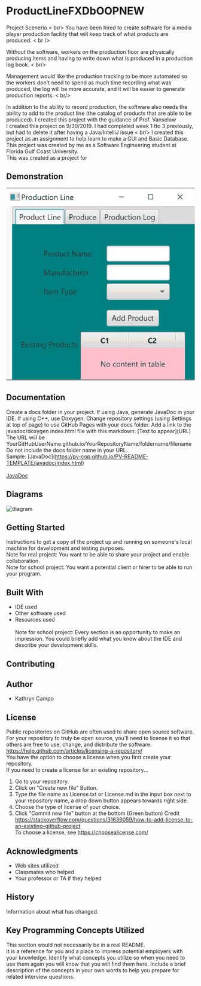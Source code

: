 # ProductLineFXDbOOPNEW

Project Scenerio  < br/>
You have been hired to create software for a media player production facility that will keep track of what products are produced. < br />

Without the software, workers on the production floor are physically producing items and having to write down what is produced in a production log book. < br/>

Management would like the production tracking to be more automated so the workers don't need to spend as much time recording what was produced, the log will be more accurate, and it will be easier to generate production reports. < br/>

In addition to the ability to record production, the software also needs the ability to add to the product line (the catalog of products that are able to be produced).
I created this project with the guidance of Prof. Vanselow <br/>
I created this project on 9/30/2019. I had completed week 1 tto 3 previously, but had to delete it after having a Java/IntelliJ issue < br/>
I created this project as an assignment to help learn to make a GUI and Basic Database.
This project was created by me as a Software Engineering student at Florida Gulf Coast University. <br/>
This was created as a project for <br/>
 

## Demonstration

![](prodLineGif.gif)

## Documentation

Create a docs folder in your project. If using Java, generate JavaDoc in your IDE. If using C++, use Doxygen. Change repository settings (using Settings at top of page) to use GitHub Pages with your docs folder. Add a link to the javadoc/doxygen index.html file with this markdown: \[Text to appear]\(URL) <br />
The URL will be YourGitHubUserName.github.io/YourRepositoryName/foldername/filename<br /> 
Do not include the docs folder name in your URL. <br />
Sample: \[JavaDoc]\(https://pv-cop.github.io/PV-README-TEMPLATE/javadoc/index.html) <br /> <br />
[JavaDoc](https://pv-cop.github.io/PV-README-TEMPLATE/javadoc/index.html)

## Diagrams

<img src="https://i.ibb.co/7kmyxqy/diagram.jpg" alt="diagram" border="0"></a>

## Getting Started

Instructions to get a copy of the project up and running on someone's local machine for development and testing purposes.
<br />
Note for real project: You want to be able to share your project and enable collaboration. 
<br />
Note for school project: You want a potential client or hirer to be able to run your program. 

## Built With

* IDE used  
* Other software used  
* Resources used  
<br />Note for school project: Every section is an opportunity to make an impression. You could briefly add what you know about the IDE and describe your development skills. 

## Contributing



## Author

* Kathryn Campo

## License

Public repositories on GitHub are often used to share open source software. For your repository to truly be open source, you'll need to license it so that others are free to use, change, and distribute the software. https://help.github.com/articles/licensing-a-repository/ <br />
You have the option to choose a license when you first create your repository. </br>
If you need to create a license for an existing repository...
1. Go to your repository.
2. Click on "Create new file" Button.
3. Type the file name as License.txt or License.md in the input box next to your repository name, a drop down button appears towards right side.
4. Choose the type of license of your choice.
5. Click "Commit new file" button at the bottom (Green button)
Credit https://stackoverflow.com/questions/31639059/how-to-add-license-to-an-existing-github-project <br />
To choose a license, see https://choosealicense.com/ 

## Acknowledgments

* Web sites utilized
* Classmates who helped
* Your professor or TA if they helped

## History

Information about what has changed. 

## Key Programming Concepts Utilized

This section would not necessarily be in a real README.  <br />
It is a reference for you and a place to impress potential employers with your knowledge. 
Identify what concepts you utilize so when you need to use them again you will know that you will find them here. Include a brief description of the concepts in your own words to help you prepare for related interview questions. 
